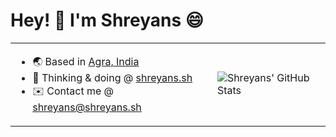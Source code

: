 # Hey! 👋 I'm Shreyans 😄

<table border="0">
 <tr>
    <td>
      <ul>
      <li> 🌏  Based in <a href="https://maps.apple.com/?address=Agra,%20Uttar%20Pradesh,%20India&auid=8674711315015033263&ll=27.175737,78.021656&lsp=6489&q=Agra&t=m">Agra, India</a> </li>
      <li> 🧠  Thinking & doing @ <a href="https://shreyans.sh">shreyans.sh</a> </li>
      <li> ✉️  Contact me @ <a href="mailto:shreyans@shreyans.sh">shreyans@shreyans.sh</a> </li>
    </ul>
    </td>
    <td>
      <img src="https://github-readme-stats-codewithshreyans.vercel.app/api?username=CodeWithShreyans&show_icons=true&hide=contribs&title_color=e6edf3&text_color=e6edf3&icon_color=e6edf3&bg_color=0d1117&hide_border=true&hide_title=true&include_all_commits=true&hide_rank=true&show=prs_merged" alt="Shreyans' GitHub Stats" />
    </td>
 </tr>
</table>
